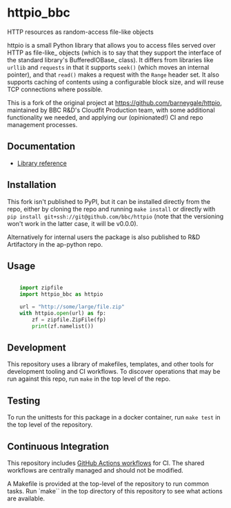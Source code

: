httpio_bbc
==========

HTTP resources as random-access file-like objects

httpio is a small Python library that allows you to access files
served over HTTP as file-like_ objects (which is to say that they
support the interface of the standard library's BufferedIOBase_
class). It differs from libraries like ``urllib`` and ``requests`` in
that it supports ``seek()`` (which moves an internal pointer), and
that ``read()`` makes a request with the ``Range`` header set. It also
supports caching of contents using a configurable block size, and will
reuse TCP connections where possible.

This is a fork of the original project at https://github.com/barneygale/httpio,
maintained by BBC R&D's Cloudfit Production team, with some additional
functionality we needed, and applying our (opinionated!) CI and repo management
processes.

Documentation
-------------

* [Library reference](https://bbc.github.io/httpio/httpio_bbc/httpio_bbc.html)

Installation
------------

This fork isn't published to PyPI, but it can be installed directly
from the repo, either by cloning the repo and running `make install`
or directly with `pip install git+ssh://git@github.com/bbc/httpio`
(note that the versioning won't work in the latter case, it will be v0.0.0).

Alternatively for internal users the package is also published to
R&D Artifactory in the ap-python repo.

Usage
-----

```python

    import zipfile
    import httpio_bbc as httpio

    url = "http://some/large/file.zip"
    with httpio.open(url) as fp:
        zf = zipfile.ZipFile(fp)
        print(zf.namelist())
```

Development
-----------

This repository uses a library of makefiles, templates, and other tools for
development tooling and CI workflows.
To discover operations that may be run against this repo, run `make` in the top
level of the repo.

Testing
-------

To run the unittests for this package in a docker container, run `make test` in
the top level of the repository.

Continuous Integration
----------------------

This repository includes [GitHub Actions workflows](./.github/workflows/) for CI. The shared workflows are centrally managed and should not be modified.

A Makefile is provided at the top-level of the repository to run common tasks.
Run `make`` in the top directory of this repository to see what actions are available.
